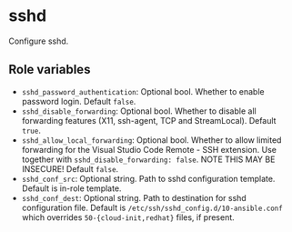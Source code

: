 # sshd

Configure sshd.

## Role variables

- `sshd_password_authentication`: Optional bool. Whether to enable password login. Default `false`.
- `sshd_disable_forwarding`: Optional bool. Whether to disable all forwarding features (X11, ssh-agent, TCP and StreamLocal). Default `true`.
- `sshd_allow_local_forwarding`: Optional bool. Whether to allow limited forwarding for the Visual Studio Code Remote - SSH extension. Use together with `sshd_disable_forwarding: false`. NOTE THIS MAY BE INSECURE! Default `false`.
- `sshd_conf_src`: Optional string. Path to sshd configuration template. Default is in-role template.
- `sshd_conf_dest`: Optional string. Path to destination for sshd configuration file. Default is `/etc/ssh/sshd_config.d/10-ansible.conf` which overrides `50-{cloud-init,redhat}` files, if present.
